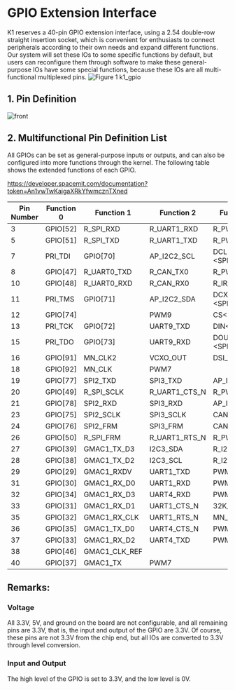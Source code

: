 # GPIO Extension Interface
K1 reserves a 40-pin GPIO extension interface, using a 2.54 double-row straight insertion socket, which is convenient for enthusiasts to connect peripherals according to their own needs and expand different functions. Our system will set these IOs to some specific functions by default, but users can reconfigure them through software to make these general-purpose IOs have some special functions, because these IOs are all multi-functional multiplexed pins.
![Figure 1 k1_gpio](/img/k1/hardware/k1_gpio.png)
## 1. Pin Definition
![front](/img/k1/hardware/gpio/gpio_function.jpg)

<!-- | Pin | Pin Number | Pin Number | Pin |
|-----|------------|------------|-----|
| VCC_3.3V | 1 | 2 | VCC_5.0V |
| I2C4_SDA | 3 | 4 | VCC_5.0V |
| I2C4_SCL | 5 | 6 | GND |
| GPIO7_IO00 | 7 | 8 | UART0_TXD |
| GND | 9 | 10 | UART0_RXD |
| GPIO7_IO01 | 11 | 12 | GPIO7_IO04 |
| GPIO7_IO02 | 13 | 14 | GND |
| GPIO7_IO03 | 15 | 16 | GPIO9_IO01 |
| VCC_3.3V | 17 | 18 | GPIO9_IO02 |
| SPI3_MOSI | 19 | 20 | GND |
| SPI3_MISO | 21 | 22 | GPIO4_IO09 |
| SPI3_SCLK | 23 | 24 | SPI3_CS |
| GND | 25 | 26 | GPIO5_IO00 |
| I2C3_SDA | 27 | 28 | I2C3_SCL |
| GPIO2_IO09 | 29 | 30 | GND |
| GPIO3_IO00 | 31 | 32 | GPIO3_IO04 |
| GPIO3_IO01 | 33 | 34 | GND |
| GPIO3_IO02 | 35 | 36 | GPIO3_IO05 |
| GPIO3_IO03 | 37 | 38 | GPIO3_IO06 |
| GND | 39 | 40 | GPIO3_IO07 | -->
## 2. Multifunctional Pin Definition List
All GPIOs can be set as general-purpose inputs or outputs, and can also be configured into more functions through the kernel. The following table shows the extended functions of each GPIO.

https://developer.spacemit.com/documentation?token=An1vwTwKaigaXRkYfwmcznTXned


|Pin Number|Function 0|Function 1|Function 2|Function 3|Function 4|Function 5|Function 6|Function 7|
|---|---|---|---|---|---|---|---|---|
|3|GPIO[52]|R_SPI_RXD|R_UART1_RXD|R_PWM7|I2C4_SDA||||
|5|GPIO[51]|R_SPI_TXD|R_UART1_TXD|R_PWM6|I2C4_SCL||||
|7|PRI_TDI|GPIO[70]|AP_I2C2_SCL|DCLK <SPI_LCD>|UART5_TXD||||
|8|GPIO[47]|R_UART0_TXD|R_CAN_TX0|R_PWM8|AP_I2C3_SCL|ONE_WIRE|||
|10|GPIO[48]|R_UART0_RXD|R_CAN_RX0|R_IR_RX|AP_I2C3_SDA|KP_MKOUT[2]|||
|11|PRI_TMS|GPIO[71]|AP_I2C2_SDA|DCX/DOUT1 <SPI_LCD>|UART5_RXD||||
|12|GPIO[74]||PWM9|CS<SPI_LCD>|PCIe2_WAKEN||||
|13|PRI_TCK|GPIO[72]|UART9_TXD|DIN<SPI_LCD>|UART5_CTS_N||||
|15|PRI_TDO|GPIO[73]|UART9_RXD|DOUT0 <SPI_LCD>|UART5_RTS_N||||
|16|GPIO[91]|MN_CLK2|VCXO_OUT|DSI_TE|R_I2C0_SCL||||
|18|GPIO[92]|MN_CLK|PWM7||R_I2C0_SDA||||
|19|GPIO[77]|SPI2_TXD|SPI3_TXD|AP_I2C3_SCL|UART8_CTS_N|R_PWM0|KP_MKOUT[2]||
|20|GPIO[49]|R_SPI_SCLK|R_UART1_CTS_N|R_PWM4|R_I2C0_SCL|KP_MKIN[3]<br/>|||
|21|GPIO[78]|SPI2_RXD|SPI3_RXD|AP_I2C3_SDA |UART8_RTS_N|R_PWM1|KP_MKIN[3]||
|23|GPIO[75]|SPI2_SCLK|SPI3_SCLK |CAN_TX0|UART8_TXD|AP_I2C4_SCL|||
|24|GPIO[76]|SPI2_FRM|SPI3_FRM|CAN_RX0|UART8_RXD|AP_I2C4_SDA|||
|26|GPIO[50]|R_SPI_FRM|R_UART1_RTS_N|R_PWM5|R_I2C0_SDA|KP_MKOUT[3]<br/>|||
|27|GPIO[39]|GMAC1_TX_D3|I2C3_SDA|R_I2S3_LRCK|PWM9||||
|28|GPIO[38]|GMAC1_TX_D2|I2C3_SCL|R_I2S3_SCLK|PWM8||||
|29|GPIO[29]|GMAC1_RXDV|UART1_TXD|PWM1|PCIe0_PERSTN||||
|31|GPIO[30]|GMAC1_RX_D0|UART1_RXD<br/>|PWM2|PCIe0_WAKEN||||
|32|GPIO[34]|GMAC1_RX_D3|UART4_RXD|PWM4|PCIe1_CLKREQN||||
|33|GPIO[31]|GMAC1_RX_D1|UART1_CTS_N |32K_OUT|PCIe0_CLKREQN||||
|35|GPIO[32]|GMAC1_RX_CLK|UART1_RTS_N|MN_CLK|PCIe1_PERSTN||||
|36|GPIO[35]|GMAC1_TX_D0|UART4_CTS_N|PWM5|PCIe2_PERSTN||||
|37|GPIO[33]|GMAC1_RX_D2|UART4_TXD|PWM3|PCIe1_WAKEN||||
|38|GPIO[46]|GMAC1_CLK_REF|||PWM16||||
|40|GPIO[37]|GMAC1_TX|PWM7||PCIe2_CLKREQN||||

## Remarks:
### Voltage
All 3.3V, 5V, and ground on the board are not configurable, and all remaining pins are 3.3V, that is, the input and output of the GPIO are 3.3V. Of course, these pins are not 3.3V from the chip end, but all IOs are converted to 3.3V through level conversion.
### Input and Output
The high level of the GPIO is set to 3.3V, and the low level is 0V.